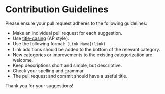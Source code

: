 # Contribution Guidelines

Please ensure your pull request adheres to the following guidelines:

- Make an individual pull request for each suggestion.
- Use [title-casing](http://titlecapitalization.com) (AP style).
- Use the following format: `[Link Name](link)`
- Link additions should be added to the bottom of the relevant category.
- New categories or improvements to the existing categorization are welcome.
- Keep descriptions short and simple, but descriptive.
- Check your spelling and grammar.
- The pull request and commit should have a useful title.

Thank you for your suggestions!